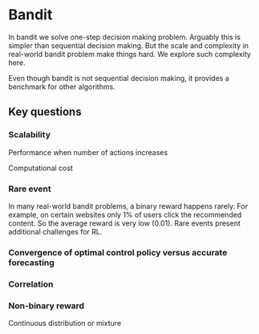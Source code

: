 # Bandit

In bandit we solve one-step decision making problem. Arguably this is simpler than sequential decision making. But the scale and complexity in real-world bandit problem make things hard. We explore such complexity here.

Even though bandit is not sequential decision making, it provides a benchmark for other algorithms.

## Key questions

### Scalability 
Performance when number of actions increases

Computational cost

### Rare event 
In many real-world bandit problems, a binary reward happens rarely. For example, on certain websites only 1% of users click the recommended content. So the average reward is very low (0.01). Rare events present additional challenges for RL.

### Convergence of optimal control policy versus accurate forecasting

### Correlation

### Non-binary reward 
Continuous distribution or mixture
